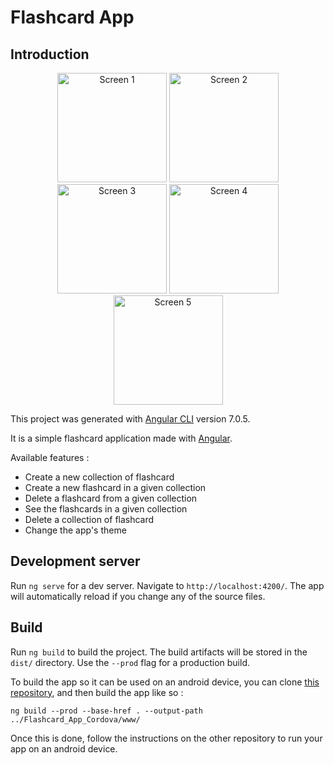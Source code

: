 # Flashcard App

## Introduction

<p align="center">
  <img src="https://github.com/demarbre1u/FlashCard_App/blob/master/screenshots/Screen01.png?raw=true" width="175" title="Screen 1" alt="Screen 1">
  <img src="https://github.com/demarbre1u/FlashCard_App/blob/master/screenshots/Screen02.png?raw=true" width="175" title="Screen 2" alt="Screen 2">
  <img src="https://github.com/demarbre1u/FlashCard_App/blob/master/screenshots/Screen03.png?raw=true" width="175" title="Screen 3" alt="Screen 3">
  <img src="https://github.com/demarbre1u/FlashCard_App/blob/master/screenshots/Screen04.png?raw=true" width="175" title="Screen 4" alt="Screen 4">
  <img src="https://github.com/demarbre1u/FlashCard_App/blob/master/screenshots/Screen05.png?raw=true" width="175" title="Screen 5" alt="Screen 5">
</p>

This project was generated with [Angular CLI](https://github.com/angular/angular-cli) version 7.0.5.

It is a simple flashcard application made with [Angular](https://angular.io/).

Available features : 

- Create a new collection of flashcard
- Create a new flashcard in a given collection
- Delete a flashcard from a given collection
- See the flashcards in a given collection
- Delete a collection of flashcard
- Change the app's theme

## Development server

Run `ng serve` for a dev server. Navigate to `http://localhost:4200/`. The app will automatically reload if you change any of the source files.

## Build

Run `ng build` to build the project. The build artifacts will be stored in the `dist/` directory. Use the `--prod` flag for a production build.

To build the app so it can be used on an android device, you can clone [this repository](https://github.com/demarbre1u/Flashcard_App_Cordova), and then build the app like so :

`
ng build --prod --base-href . --output-path ../Flashcard_App_Cordova/www/
`

Once this is done, follow the instructions on the other repository to run your app on an android device.
